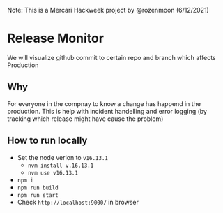 Note: This is a Mercari Hackweek project by @rozenmoon (6/12/2021)

# Release Monitor

We will visualize github commit to certain repo and branch which affects Production

## Why 

For everyone in the compnay to know a change has happend in the production. This is help with incident handelling and error logging (by tracking which release might have cause the problem)

## How to run locally

- Set the node verion to `v16.13.1` 
    - `nvm install v.16.13.1`
    - `nvm use v16.13.1`
- `npm i`
- `npm run build`
- `npm run start`
- Check `http://localhost:9000/` in browser